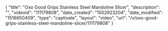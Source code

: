 {
    "title": "Oxo Good Grips Stainless Steel Mandoline Slicer",
    "description": "",
    "videoid": "111179808",
    "date_created": "1502923204",
    "date_modified": "1516650409",
    "type": "captivate",
    "layout": "video",
    "url": "\/v\/oxo-good-grips-stainless-steel-mandoline-slicer\/111179808"
}